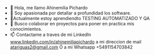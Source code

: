  - 👋 Hola, me llamo Ahinemilia Pichardo
- 👀 Soy apasionada por detallar a profundidad los software.
- 🌱Actualmente estoy aprendiendto TESTING AUTOMATIZADO Y QA 
- 💞️ Busco colaborar en proyectos para poner en practica mis conocimientos.
- 📫 Contactame a traves de mi LinkedIn www.linkedin.com/in/ahinemiliapichardo a mi direccion de mail atariguas2@gmail.com Ó a mi Whatsapp +5491154703842

<!---
Ahinemilia/Ahinemilia is a ✨ special ✨ repository because its `README.md` (this file) appears on your GitHub profile.
You can click the Preview link to take a look at your changes.
--->
